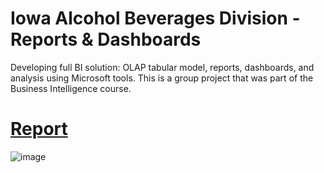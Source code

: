 # Iowa Alcohol Beverages Division - Reports & Dashboards
Developing full BI solution: OLAP tabular model, reports, dashboards, and analysis using Microsoft tools. This is a group project that was part of the Business Intelligence course.

# [Report](https://github.com/RodrigoFreireDA/side_projects/blob/e9ff3bee0d7b13de91f9e11a7c812bbf69951c59/4.%20Iowa%20ABD%20-%20Reports%20%26%20Dashboards/Report.pdf) 

![image](https://github.com/RodrigoFreireDA/side_projects/assets/119375701/95d56038-c49f-43cc-8f4c-4f8f1fc01dd3)

